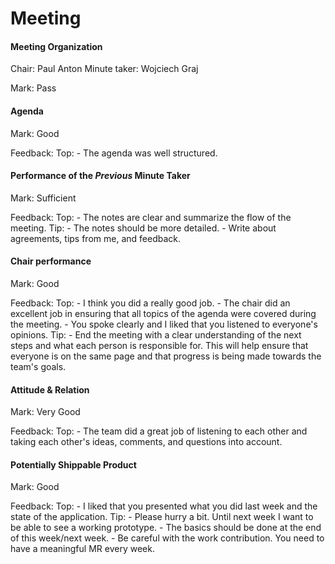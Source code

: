 # Meeting


#### Meeting Organization


Chair: Paul Anton
Minute taker: Wojciech Graj

Mark: Pass


#### Agenda 

Mark: Good

Feedback: Top: - The agenda was well structured.


#### Performance of the *Previous* Minute Taker

Mark: Sufficient

Feedback: Top: - The notes are clear and summarize the flow of the meeting.
Tip: - The notes should be more detailed. 
	- Write about agreements, tips from me, and feedback.


#### Chair performance

Mark: Good

Feedback: Top: - I think you did a really good job. 
	- The chair did an excellent job in ensuring that all topics of the agenda were covered during the meeting.
	- You spoke clearly and I liked that you listened to everyone's opinions.
Tip:  -  End the meeting with a clear understanding of the next steps and what each person is responsible for. This will help ensure that everyone is on the same page and that progress is being made towards the team's goals.



#### Attitude & Relation

Mark: Very Good

Feedback: Top: - The team did a great job of listening to each other and taking each other's ideas, comments, and questions into account.


#### Potentially Shippable Product

Mark: Good

Feedback: Top: - I liked that you presented what you did last week and the state of the application.
Tip: - Please hurry a bit. Until next week I want to be able to see a working prototype. 
	- The basics should be done at the end of this week/next week.
    - Be careful with the work contribution. You need to have a meaningful MR every week.
